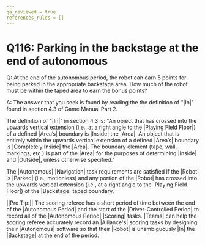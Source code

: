 ```yaml
---
qa_reviewed = true
references_rules = []
---
```


# Q116: Parking in the backstage at the end of autonomous

Q: At the end of the autonomous period, the robot can earn 5 points for being parked in the appropriate backstage area. How much of the robot must be within the taped area to earn the bonus points?

A: The answer that you seek is found by reading the the definition of "|In|" found in section 4.3 of Game Manual Part 2.

The definition of "|In|" in section 4.3 is:  "An object that has crossed into the upwards vertical extension (i.e., at a right angle to the |Playing Field Floor|) of a defined |Area’s| boundary is |Inside| the |Area|. An object that is entirely within the upwards vertical extension of a defined |Area’s| boundary is |Completely Inside| the |Area|. The boundary element (tape, wall, markings, etc.) is part of the |Area| for the purposes of determining |Inside| and |Outside|, unless otherwise specified."

The |Autonomous| |Navigation| task requirements are satisfied if the |Robot| is |Parked| (i.e., motionless) and any portion of the |Robot| has crossed into the upwards vertical extension (i.e., at a right angle to the |Playing Field Floor|) of the |Backstage| taped boundary.

||Pro Tip:|| The scoring referee has a short period of time between the end of the |Autonomous Period| and the start of the |Driver-Controlled Period| to record all of the |Autonomous Period| |Scoring| tasks. |Teams| can help the scoring referee accurately record an |Alliance's| scoring tasks by designing their |Autonomous| software so that their |Robot| is unambiguously |In| the |Backstage| at the end of the period.